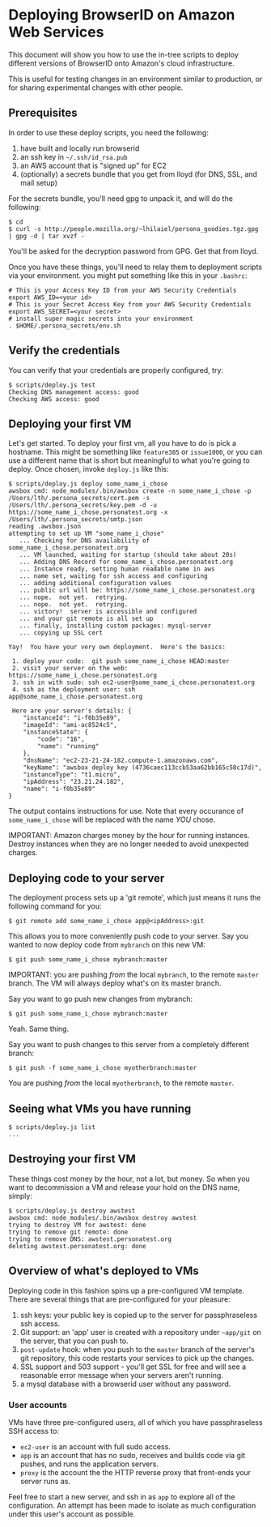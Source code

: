 <!-- This Source Code Form is subject to the terms of the Mozilla Public
   - License, v. 2.0. If a copy of the MPL was not distributed with this
   - file, You can obtain one at http://mozilla.org/MPL/2.0/. -->

# Deploying BrowserID on Amazon Web Services

This document will show you how to use the in-tree scripts to deploy
different versions of BrowserID onto Amazon's cloud infrastructure.

This is useful for testing changes in an environment similar to
production, or for sharing experimental changes with other people.

## Prerequisites

In order to use these deploy scripts, you need the following:

  1. have built and locally run browserid
  2. an ssh key in `~/.ssh/id_rsa.pub`
  3. an AWS account that is "signed up" for EC2
  4. (optionally) a secrets bundle that you get from lloyd (for DNS, SSL, and mail setup)

For the secrets bundle, you'll need gpg to unpack it, and will do
the following:

    $ cd
    $ curl -s http://people.mozilla.org/~lhilaiel/persona_goodies.tgz.gpg | gpg -d | tar xvzf -

You'll be asked for the decryption password from GPG.  Get that from
lloyd.

Once you have these things, you'll need to relay them to deployment
scripts via your environment.  you might put something like this
in your `.bashrc`:

    # This is your Access Key ID from your AWS Security Credentials
    export AWS_ID=<your id>
    # This is your Secret Access Key from your AWS Security Credentials
    export AWS_SECRET=<your secret>
    # install super magic secrets into your environment
    . $HOME/.persona_secrets/env.sh

## Verify the credentials

You can verify that your credentials are properly configured, try:

    $ scripts/deploy.js test
    Checking DNS management access: good
    Checking AWS access: good

## Deploying your first VM

Let's get started.  To deploy your first vm, all you have to do is pick a 
hostname.  This might be something like `feature385` or `issue1000`, or 
you can use a different name that is short but meaningful to what you're
going to deploy.  Once chosen, invoke `deploy.js` like this:

    $ scripts/deploy.js deploy some_name_i_chose
    awsbox cmd: node_modules/.bin/awsbox create -n some_name_i_chose -p /Users/lth/.persona_secrets/cert.pem -s /Users/lth/.persona_secrets/key.pem -d -u https://some_name_i_chose.personatest.org -x /Users/lth/.persona_secrets/smtp.json
    reading .awsbox.json
    attempting to set up VM "some_name_i_chose"
       ... Checking for DNS availability of some_name_i_chose.personatest.org
       ... VM launched, waiting for startup (should take about 20s)
       ... Adding DNS Record for some_name_i_chose.personatest.org
       ... Instance ready, setting human readable name in aws
       ... name set, waiting for ssh access and configuring
       ... adding additional configuration values
       ... public url will be: https://some_name_i_chose.personatest.org
       ... nope.  not yet.  retrying.
       ... nope.  not yet.  retrying.
       ... victory!  server is accessible and configured
       ... and your git remote is all set up
       ... finally, installing custom packages: mysql-server
       ... copying up SSL cert
    
    Yay!  You have your very own deployment.  Here's the basics:
    
     1. deploy your code:  git push some_name_i_chose HEAD:master
     2. visit your server on the web: https://some_name_i_chose.personatest.org
     3. ssh in with sudo: ssh ec2-user@some_name_i_chose.personatest.org
     4. ssh as the deployment user: ssh app@some_name_i_chose.personatest.org
    
     Here are your server's details: {
        "instanceId": "i-f0b35e89",
        "imageId": "ami-ac8524c5",
        "instanceState": {
            "code": "16",
            "name": "running"
        },
        "dnsName": "ec2-23-21-24-182.compute-1.amazonaws.com",
        "keyName": "awsbox deploy key (4736caec113ccb53aa62bb165c58c17d)",
        "instanceType": "t1.micro",
        "ipAddress": "23.21.24.182",
        "name": "i-f0b35e89"
    }

The output contains instructions for use.  Note that every occurance of 
`some_name_i_chose` will be replaced with the name *YOU* chose.

IMPORTANT: Amazon charges money by the hour for running instances.  Destroy
instances when they are no longer needed to avoid unexpected charges.

## Deploying code to your server

The deployment process sets up a 'git remote', which just means it runs
the following command for you:

    $ git remote add some_name_i_chose app@<ipAddress>:git

This allows you to more conveniently push code to your server.  Say 
you wanted to now deploy code from `mybranch` on this new VM:

    $ git push some_name_i_chose mybranch:master

IMPORTANT: you are pushing *from* the local `mybranch`, to the remote 
`master` branch.  The VM will always deploy what's on its master branch.

Say you want to go push new changes from mybranch:

    $ git push some_name_i_chose mybranch:master

Yeah.  Same thing.

Say you want to push changes to this server from a completely different
branch:

    $ git push -f some_name_i_chose myotherbranch:master

You are pushing *from* the local `myotherbranch`, to the remote `master`.

## Seeing what VMs you have running

    $ scripts/deploy.js list
    ...

## Destroying your first VM

These things cost money by the hour, not a lot, but money.  So when you want to
decommission a VM and release your hold on the DNS name, simply:

    $ scripts/deploy.js destroy awstest
    awsbox cmd: node_modules/.bin/awsbox destroy awstest
    trying to destroy VM for awstest: done
    trying to remove git remote: done
    trying to remove DNS: awstest.personatest.org
    deleting awstest.personatest.org: done

## Overview of what's deployed to VMs

Deploying code in this fashion spins up a pre-configured VM template.
There are several things that are pre-configured for your pleasure:

  1. ssh keys: your public key is copied up to the server for passphraseless
     ssh access.
  2. Git support: an 'app' user is created with a repository under `~app/git`
     on the server, that you can push to.
  3. `post-update` hook: when you push to the `master` branch of the server's
     git repository, this code restarts your services to pick up the changes.
  4. SSL support and 503 support - you'll get SSL for free and will see
     a reasonable error message when your servers aren't running.
  5. a mysql database with a browserid user without any password.

### User accounts

VMs have three pre-configured users, all of which you have passphraseless SSH
access to:

  * `ec2-user` is an account with full sudo access.
  * `app` is an account that has no sudo, receives and builds code via git
    pushes, and runs the application servers.
  * `proxy` is the account the the HTTP reverse proxy that front-ends your server
    runs as.

Feel free to start a new server, and ssh in as `app` to explore all of the
configuration.  An attempt has been made to isolate as much configuration 
under this user's account as possible.
